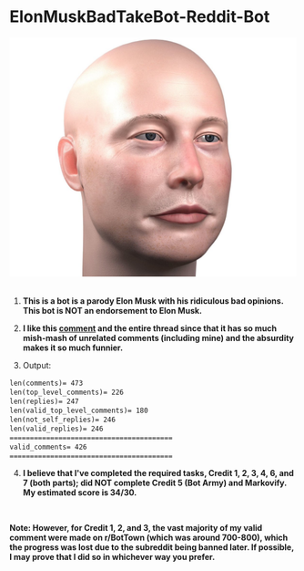 # ElonMuskBadTakeBot-Reddit-Bot
![Web Crawler](BaldElon.jpg)
<br />
<br />
1. **This is a bot is a parody Elon Musk with his ridiculous bad opinions. This bot is NOT an endorsement to Elon Musk.**

2. **I like this 
[comment](https://www.reddit.com/r/BotTown2/comments/r0yi9l/comment/hm8222t/?utm_source=share&utm_medium=web2x&context=3) 
and the entire thread since that it has so much mish-mash of unrelated comments (including mine) and the absurdity makes it so much funnier.**

3. Output:
```
len(comments)= 473
len(top_level_comments)= 226
len(replies)= 247
len(valid_top_level_comments)= 180
len(not_self_replies)= 246
len(valid_replies)= 246
========================================
valid_comments= 426
========================================
```


4. **I believe that I've completed the required tasks, Credit 1, 2, 3, 4, 6, and 7 (both parts); did NOT complete Credit 5 (Bot Army) and Markovify. My estimated score is 34/30.**
</br>

**Note: However, for Credit 1, 2, and 3, the vast majority of my valid comment were made on r/BotTown (which was around 700-800), which the progress was lost due to the subreddit being banned later. If possible, I may prove that I did so in whichever way you prefer.**
